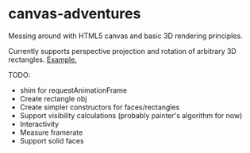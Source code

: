 canvas-adventures
=================

Messing around with HTML5 canvas and basic 3D rendering principles.

Currently supports perspective projection and rotation of arbitrary 3D rectangles. <a href=https://rawgithub.com/igillis/canvas-adventures/master/cube.html target="_blank">Example.</a>

TODO:
  - shim for requestAnimationFrame
  - Create rectangle obj
  - Create simpler constructors for faces/rectangles
  - Support visibility calculations (probably painter's algorithm for now)
  - Interactivity
  - Measure framerate
  - Support solid faces
